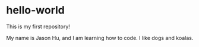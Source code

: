 # hello-world
This is my first repository!

My name is Jason Hu, and I am learning how to code.
I like dogs and koalas.
